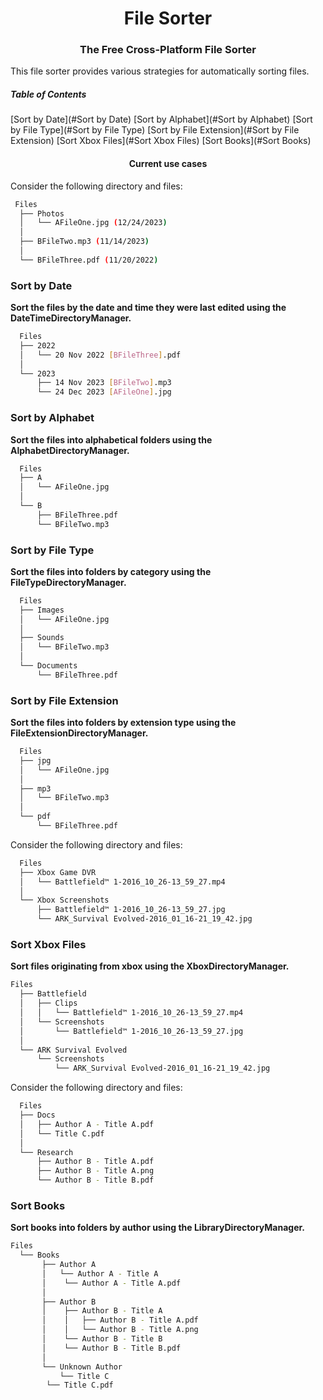 <h1 align="center">File Sorter</h1>
<h3 align="center">The Free Cross-Platform File Sorter</h3>

This file sorter provides various strategies for automatically sorting files.

##### Table of Contents 
[Sort by Date](#Sort by Date)
[Sort by Alphabet](#Sort by Alphabet)
[Sort by File Type](#Sort by File Type)
[Sort by File Extension](#Sort by File Extension)
[Sort Xbox Files](#Sort Xbox Files)
[Sort Books](#Sort Books)

<h4 align="center">Current use cases</h3>

Consider the following directory and files:

```bash
 Files
  ├── Photos
  │   └── AFileOne.jpg (12/24/2023)
  │ 
  ├── BFileTwo.mp3 (11/14/2023)
  │ 
  └── BFileThree.pdf (11/20/2022)
```

### Sort by Date
<strong>Sort the files by the date and time they were last edited using the DateTimeDirectoryManager.</strong>

```bash
  Files
  ├── 2022
  │   └── 20 Nov 2022 [BFileThree].pdf
  │ 
  └── 2023
      ├── 14 Nov 2023 [BFileTwo].mp3 
      └── 24 Dec 2023 [AFileOne].jpg        
```

### Sort by Alphabet
<strong>Sort the files into alphabetical folders using the AlphabetDirectoryManager.</strong>

```bash
  Files
  ├── A
  │   └── AFileOne.jpg
  │ 
  └── B
      ├── BFileThree.pdf
      └── BFileTwo.mp3   
```

### Sort by File Type
<strong>Sort the files into folders by category using the FileTypeDirectoryManager.</strong>

```bash
  Files
  ├── Images
  │   └── AFileOne.jpg
  │ 
  ├── Sounds
  │   └── BFileTwo.mp3   
  │ 
  └── Documents
      └── BFileThree.pdf
```

### Sort by File Extension
<strong>Sort the files into folders by extension type using the FileExtensionDirectoryManager.</strong>

```bash
  Files
  ├── jpg
  │   └── AFileOne.jpg
  │ 
  ├── mp3
  │   └── BFileTwo.mp3   
  │ 
  └── pdf
      └── BFileThree.pdf
```

Consider the following directory and files:

```bash
  Files
  ├── Xbox Game DVR
  │   └── Battlefield™ 1-2016_10_26-13_59_27.mp4
  │ 
  └── Xbox Screenshots
      ├── Battlefield™ 1-2016_10_26-13_59_27.jpg
      └── ARK_Survival Evolved-2016_01_16-21_19_42.jpg  
```

### Sort Xbox Files
<strong>Sort files originating from xbox using the XboxDirectoryManager.</strong>

```bash
Files
  ├── Battlefield
  │   ├── Clips
  │   │   └── Battlefield™ 1-2016_10_26-13_59_27.mp4
  │   └── Screenshots
  │       └── Battlefield™ 1-2016_10_26-13_59_27.jpg
  │ 
  └── ARK Survival Evolved
      └── Screenshots
          └── ARK_Survival Evolved-2016_01_16-21_19_42.jpg
```

Consider the following directory and files:

```bash
  Files
  ├── Docs
  │   ├── Author A - Title A.pdf
  │   └── Title C.pdf
  │ 
  └── Research
      ├── Author B - Title A.pdf
      ├── Author B - Title A.png
      └── Author B - Title B.pdf
```

### Sort Books
<strong>Sort books into folders by author using the LibraryDirectoryManager.</strong>

```bash
Files
  └── Books
       ├── Author A
       │   └── Author A - Title A
       │	└── Author A - Title A.pdf
       │       
       ├── Author B
       │    ├── Author B - Title A
       │    │	├── Author B - Title A.pdf
       │    │	└── Author B - Title A.png
       │    └── Author B - Title B
       │	└── Author B - Title B.pdf
       │
       └── Unknown Author
           └── Title C
		└── Title C.pdf

```